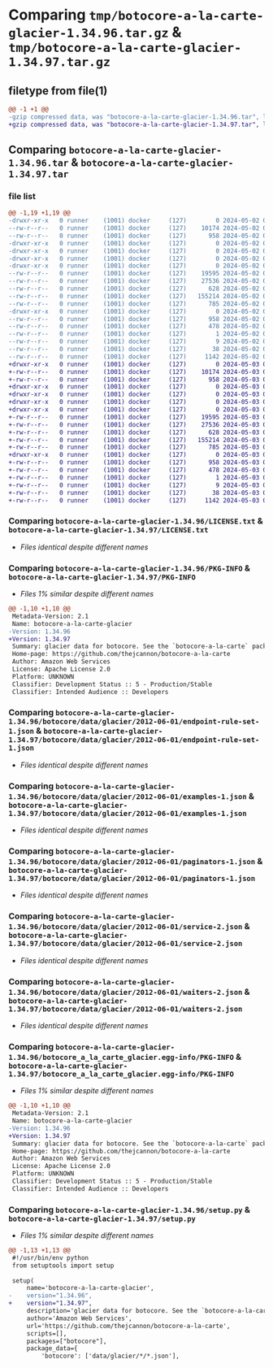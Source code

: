 # Comparing `tmp/botocore-a-la-carte-glacier-1.34.96.tar.gz` & `tmp/botocore-a-la-carte-glacier-1.34.97.tar.gz`

## filetype from file(1)

```diff
@@ -1 +1 @@
-gzip compressed data, was "botocore-a-la-carte-glacier-1.34.96.tar", last modified: Thu May  2 01:01:20 2024, max compression
+gzip compressed data, was "botocore-a-la-carte-glacier-1.34.97.tar", last modified: Fri May  3 01:04:38 2024, max compression
```

## Comparing `botocore-a-la-carte-glacier-1.34.96.tar` & `botocore-a-la-carte-glacier-1.34.97.tar`

### file list

```diff
@@ -1,19 +1,19 @@
-drwxr-xr-x   0 runner    (1001) docker     (127)        0 2024-05-02 01:01:20.681109 botocore-a-la-carte-glacier-1.34.96/
--rw-r--r--   0 runner    (1001) docker     (127)    10174 2024-05-02 01:01:20.000000 botocore-a-la-carte-glacier-1.34.96/LICENSE.txt
--rw-r--r--   0 runner    (1001) docker     (127)      958 2024-05-02 01:01:20.681109 botocore-a-la-carte-glacier-1.34.96/PKG-INFO
-drwxr-xr-x   0 runner    (1001) docker     (127)        0 2024-05-02 01:01:20.681109 botocore-a-la-carte-glacier-1.34.96/botocore/
-drwxr-xr-x   0 runner    (1001) docker     (127)        0 2024-05-02 01:01:20.681109 botocore-a-la-carte-glacier-1.34.96/botocore/data/
-drwxr-xr-x   0 runner    (1001) docker     (127)        0 2024-05-02 01:01:20.681109 botocore-a-la-carte-glacier-1.34.96/botocore/data/glacier/
-drwxr-xr-x   0 runner    (1001) docker     (127)        0 2024-05-02 01:01:20.681109 botocore-a-la-carte-glacier-1.34.96/botocore/data/glacier/2012-06-01/
--rw-r--r--   0 runner    (1001) docker     (127)    19595 2024-05-02 01:01:05.000000 botocore-a-la-carte-glacier-1.34.96/botocore/data/glacier/2012-06-01/endpoint-rule-set-1.json
--rw-r--r--   0 runner    (1001) docker     (127)    27536 2024-05-02 01:01:05.000000 botocore-a-la-carte-glacier-1.34.96/botocore/data/glacier/2012-06-01/examples-1.json
--rw-r--r--   0 runner    (1001) docker     (127)      628 2024-05-02 01:01:05.000000 botocore-a-la-carte-glacier-1.34.96/botocore/data/glacier/2012-06-01/paginators-1.json
--rw-r--r--   0 runner    (1001) docker     (127)   155214 2024-05-02 01:01:05.000000 botocore-a-la-carte-glacier-1.34.96/botocore/data/glacier/2012-06-01/service-2.json
--rw-r--r--   0 runner    (1001) docker     (127)      785 2024-05-02 01:01:05.000000 botocore-a-la-carte-glacier-1.34.96/botocore/data/glacier/2012-06-01/waiters-2.json
-drwxr-xr-x   0 runner    (1001) docker     (127)        0 2024-05-02 01:01:20.681109 botocore-a-la-carte-glacier-1.34.96/botocore_a_la_carte_glacier.egg-info/
--rw-r--r--   0 runner    (1001) docker     (127)      958 2024-05-02 01:01:20.000000 botocore-a-la-carte-glacier-1.34.96/botocore_a_la_carte_glacier.egg-info/PKG-INFO
--rw-r--r--   0 runner    (1001) docker     (127)      478 2024-05-02 01:01:20.000000 botocore-a-la-carte-glacier-1.34.96/botocore_a_la_carte_glacier.egg-info/SOURCES.txt
--rw-r--r--   0 runner    (1001) docker     (127)        1 2024-05-02 01:01:20.000000 botocore-a-la-carte-glacier-1.34.96/botocore_a_la_carte_glacier.egg-info/dependency_links.txt
--rw-r--r--   0 runner    (1001) docker     (127)        9 2024-05-02 01:01:20.000000 botocore-a-la-carte-glacier-1.34.96/botocore_a_la_carte_glacier.egg-info/top_level.txt
--rw-r--r--   0 runner    (1001) docker     (127)       38 2024-05-02 01:01:20.681109 botocore-a-la-carte-glacier-1.34.96/setup.cfg
--rw-r--r--   0 runner    (1001) docker     (127)     1142 2024-05-02 01:01:20.000000 botocore-a-la-carte-glacier-1.34.96/setup.py
+drwxr-xr-x   0 runner    (1001) docker     (127)        0 2024-05-03 01:04:38.599562 botocore-a-la-carte-glacier-1.34.97/
+-rw-r--r--   0 runner    (1001) docker     (127)    10174 2024-05-03 01:04:38.000000 botocore-a-la-carte-glacier-1.34.97/LICENSE.txt
+-rw-r--r--   0 runner    (1001) docker     (127)      958 2024-05-03 01:04:38.599562 botocore-a-la-carte-glacier-1.34.97/PKG-INFO
+drwxr-xr-x   0 runner    (1001) docker     (127)        0 2024-05-03 01:04:38.595562 botocore-a-la-carte-glacier-1.34.97/botocore/
+drwxr-xr-x   0 runner    (1001) docker     (127)        0 2024-05-03 01:04:38.595562 botocore-a-la-carte-glacier-1.34.97/botocore/data/
+drwxr-xr-x   0 runner    (1001) docker     (127)        0 2024-05-03 01:04:38.595562 botocore-a-la-carte-glacier-1.34.97/botocore/data/glacier/
+drwxr-xr-x   0 runner    (1001) docker     (127)        0 2024-05-03 01:04:38.599562 botocore-a-la-carte-glacier-1.34.97/botocore/data/glacier/2012-06-01/
+-rw-r--r--   0 runner    (1001) docker     (127)    19595 2024-05-03 01:04:25.000000 botocore-a-la-carte-glacier-1.34.97/botocore/data/glacier/2012-06-01/endpoint-rule-set-1.json
+-rw-r--r--   0 runner    (1001) docker     (127)    27536 2024-05-03 01:04:25.000000 botocore-a-la-carte-glacier-1.34.97/botocore/data/glacier/2012-06-01/examples-1.json
+-rw-r--r--   0 runner    (1001) docker     (127)      628 2024-05-03 01:04:25.000000 botocore-a-la-carte-glacier-1.34.97/botocore/data/glacier/2012-06-01/paginators-1.json
+-rw-r--r--   0 runner    (1001) docker     (127)   155214 2024-05-03 01:04:25.000000 botocore-a-la-carte-glacier-1.34.97/botocore/data/glacier/2012-06-01/service-2.json
+-rw-r--r--   0 runner    (1001) docker     (127)      785 2024-05-03 01:04:25.000000 botocore-a-la-carte-glacier-1.34.97/botocore/data/glacier/2012-06-01/waiters-2.json
+drwxr-xr-x   0 runner    (1001) docker     (127)        0 2024-05-03 01:04:38.599562 botocore-a-la-carte-glacier-1.34.97/botocore_a_la_carte_glacier.egg-info/
+-rw-r--r--   0 runner    (1001) docker     (127)      958 2024-05-03 01:04:38.000000 botocore-a-la-carte-glacier-1.34.97/botocore_a_la_carte_glacier.egg-info/PKG-INFO
+-rw-r--r--   0 runner    (1001) docker     (127)      478 2024-05-03 01:04:38.000000 botocore-a-la-carte-glacier-1.34.97/botocore_a_la_carte_glacier.egg-info/SOURCES.txt
+-rw-r--r--   0 runner    (1001) docker     (127)        1 2024-05-03 01:04:38.000000 botocore-a-la-carte-glacier-1.34.97/botocore_a_la_carte_glacier.egg-info/dependency_links.txt
+-rw-r--r--   0 runner    (1001) docker     (127)        9 2024-05-03 01:04:38.000000 botocore-a-la-carte-glacier-1.34.97/botocore_a_la_carte_glacier.egg-info/top_level.txt
+-rw-r--r--   0 runner    (1001) docker     (127)       38 2024-05-03 01:04:38.599562 botocore-a-la-carte-glacier-1.34.97/setup.cfg
+-rw-r--r--   0 runner    (1001) docker     (127)     1142 2024-05-03 01:04:38.000000 botocore-a-la-carte-glacier-1.34.97/setup.py
```

### Comparing `botocore-a-la-carte-glacier-1.34.96/LICENSE.txt` & `botocore-a-la-carte-glacier-1.34.97/LICENSE.txt`

 * *Files identical despite different names*

### Comparing `botocore-a-la-carte-glacier-1.34.96/PKG-INFO` & `botocore-a-la-carte-glacier-1.34.97/PKG-INFO`

 * *Files 1% similar despite different names*

```diff
@@ -1,10 +1,10 @@
 Metadata-Version: 2.1
 Name: botocore-a-la-carte-glacier
-Version: 1.34.96
+Version: 1.34.97
 Summary: glacier data for botocore. See the `botocore-a-la-carte` package for more info.
 Home-page: https://github.com/thejcannon/botocore-a-la-carte
 Author: Amazon Web Services
 License: Apache License 2.0
 Platform: UNKNOWN
 Classifier: Development Status :: 5 - Production/Stable
 Classifier: Intended Audience :: Developers
```

### Comparing `botocore-a-la-carte-glacier-1.34.96/botocore/data/glacier/2012-06-01/endpoint-rule-set-1.json` & `botocore-a-la-carte-glacier-1.34.97/botocore/data/glacier/2012-06-01/endpoint-rule-set-1.json`

 * *Files identical despite different names*

### Comparing `botocore-a-la-carte-glacier-1.34.96/botocore/data/glacier/2012-06-01/examples-1.json` & `botocore-a-la-carte-glacier-1.34.97/botocore/data/glacier/2012-06-01/examples-1.json`

 * *Files identical despite different names*

### Comparing `botocore-a-la-carte-glacier-1.34.96/botocore/data/glacier/2012-06-01/paginators-1.json` & `botocore-a-la-carte-glacier-1.34.97/botocore/data/glacier/2012-06-01/paginators-1.json`

 * *Files identical despite different names*

### Comparing `botocore-a-la-carte-glacier-1.34.96/botocore/data/glacier/2012-06-01/service-2.json` & `botocore-a-la-carte-glacier-1.34.97/botocore/data/glacier/2012-06-01/service-2.json`

 * *Files identical despite different names*

### Comparing `botocore-a-la-carte-glacier-1.34.96/botocore/data/glacier/2012-06-01/waiters-2.json` & `botocore-a-la-carte-glacier-1.34.97/botocore/data/glacier/2012-06-01/waiters-2.json`

 * *Files identical despite different names*

### Comparing `botocore-a-la-carte-glacier-1.34.96/botocore_a_la_carte_glacier.egg-info/PKG-INFO` & `botocore-a-la-carte-glacier-1.34.97/botocore_a_la_carte_glacier.egg-info/PKG-INFO`

 * *Files 1% similar despite different names*

```diff
@@ -1,10 +1,10 @@
 Metadata-Version: 2.1
 Name: botocore-a-la-carte-glacier
-Version: 1.34.96
+Version: 1.34.97
 Summary: glacier data for botocore. See the `botocore-a-la-carte` package for more info.
 Home-page: https://github.com/thejcannon/botocore-a-la-carte
 Author: Amazon Web Services
 License: Apache License 2.0
 Platform: UNKNOWN
 Classifier: Development Status :: 5 - Production/Stable
 Classifier: Intended Audience :: Developers
```

### Comparing `botocore-a-la-carte-glacier-1.34.96/setup.py` & `botocore-a-la-carte-glacier-1.34.97/setup.py`

 * *Files 1% similar despite different names*

```diff
@@ -1,13 +1,13 @@
 #!/usr/bin/env python
 from setuptools import setup
 
 setup(
     name='botocore-a-la-carte-glacier',
-    version="1.34.96",
+    version="1.34.97",
     description='glacier data for botocore. See the `botocore-a-la-carte` package for more info.',
     author='Amazon Web Services',
     url='https://github.com/thejcannon/botocore-a-la-carte',
     scripts=[],
     packages=["botocore"],
     package_data={
         'botocore': ['data/glacier/*/*.json'],
```

